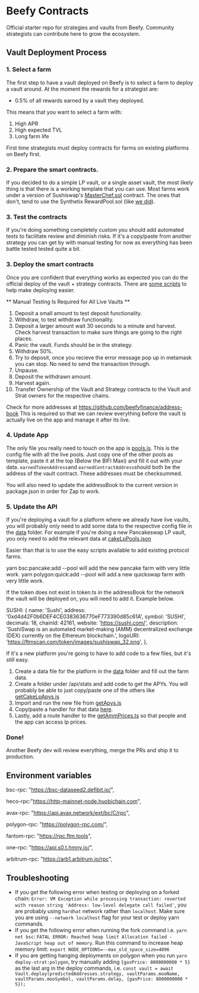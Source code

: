 # Beefy Contracts
Official starter repo for strategies and vaults from Beefy. Community strategists can contribute here to grow the ecosystem.

## Vault Deployment Process
### 1. Select a farm
The first step to have a vault deployed on Beefy is to select a farm to deploy a vault around. At the moment the rewards for a strategist are:
 - 0.5% of all rewards earned by a vault they deployed.

This means that you want to select a farm with:
1. High APR
2. High expected TVL
3. Long farm life

First time strategists must deploy contracts for farms on existing platforms on Beefy first. 

### 2. Prepare the smart contracts.
If you decided to do a simple LP vault, or a single asset vault, the most likely thing is that there is a working template that you can use. Most farms work under a version of Sushiswap's [MasterChef.sol](https://github.com/sushiswap/sushiswap/blob/master/contracts/MasterChef.sol) contract. The ones that don't, tend to use the Synthetix RewardPool.sol (like [we did](https://github.com/beefyfinance/beefy-protocol/blob/master/contracts/RewardPool.sol)). 

### 3. Test the contracts
If you're doing something completely custom you should add automated tests to facilitate review and diminish risks. If it's a copy/paste from another strategy you can get by with manual testing for now as everything has been battle tested tested quite a bit.

### 3. Deploy the smart contracts
Once you are confident that everything works as expected you can do the official deploy of the vault + strategy contracts. There are [some scripts](https://github.com/beefyfinance/beefy-contracts/blob/master/scripts/) to help make deploying easier.

** Manual Testing Is Required for All Live Vaults **
1. Deposit a small amount to test deposit functionality. 
2. Withdraw, to test withdraw functionality. 
3. Deposit a larger amount wait 30 seconds to a minute and harvest. Check harvest transaction to make sure things are going to the right places. 
4. Panic the vault. Funds should be in the strategy. 
5. Withdraw 50%. 
6. Try to deposit, once you recieve the error message pop up in metamask you can stop. No need to send the transaction through. 
7. Unpause.
8. Deposit the withdrawn amount. 
9. Harvest again. 
10. Transfer Ownership of the Vault and Strategy contracts to the Vault and Strat owners for the respective chains. 

Check for more addresses at https://github.com/beefyfinance/address-book
This is required so that we can review everything before the vault is actually live on the app and manage it after its live.

### 4.  Update App
The only file you really need to touch on the app is [pools.js](https://github.com/beefyfinance/beefy-app/blob/master/src/features/configure/pools.js). This is the config file with all the live pools.  Just copy one of the other pools as template, paste it at the top (Below the BIFI Maxi) and fill it out with your data. `earnedTokenAddress`and `earnedContractAddress`should both be the address of the vault contract. These addresses must be checksummed. 

You will also need to update the addressBook to the current version in package.json in order for Zap to work. 

### 5. Update the API
If you're deploying a vault for a platform where we already have live vaults, you will probably only need to add some data to the respective config file in the [data](https://github.com/beefyfinance/beefy-api/tree/master/src/data) folder. For example if you're doing a new Pancakeswap LP vault, you only need to add the relevant data at [cakeLpPools.json](https://github.com/beefyfinance/beefy-api/blob/master/src/data/cakeLpPools.json)

Easier than that is to use the easy scripts available to add existing protocol farms. 

yarn bsc:pancake:add --pool <pid> will add the new pancake farm with very little work. 
yarn polygon:quick:add --pool <reward pool address> will add a new quickswap farm with very little work.
 
If the token does not exist in token.ts in the addressBook for the network the vault will be deployed on, you will need to add it. Example below. 
 
SUSHI: {
    name: 'Sushi',
    address: '0xd4d42F0b6DEF4CE0383636770eF773390d85c61A',
    symbol: 'SUSHI',
    decimals: 18,
    chainId: 42161,
    website: 'https://sushi.com/',
    description:
      'SushiSwap is an automated market-making (AMM) decentralized exchange (DEX) currently on the Ethereum blockchain.',
    logoURI: 'https://ftmscan.com/token/images/sushiswap_32.png',
  },

If it's a new platform you're going to have to add code to a few files, but it's still easy.

1. Create a data file for the platform in the [data](https://github.com/beefyfinance/beefy-api/tree/master/src/data) folder and fill out the farm data.
2. Create a folder under /api/stats and add code to get the APYs. You will probably be able to just copy/paste one of the others like [getCakeLpApys.js](https://github.com/beefyfinance/beefy-api/blob/master/src/api/stats/pancake/getCakeLpApys.js)
3. Import and run the new file from [getApys.js](https://github.com/beefyfinance/beefy-api/blob/master/src/api/stats/getApys.js)
4. Copy/paste a handler for that data [here](https://github.com/beefyfinance/beefy-api/blob/master/src/api/price/index.js).
5. Lastly, add a route handler to the [getAmmPrices.ts](https://github.com/beefyfinance/beefy-api/blob/master/src/api/stats/getAmmPrices.ts) so that people and the app can access lp prices.


### Done!
Another Beefy dev will review everything, merge the PRs and ship it to production.

## Environment variables
 bsc-rpc: "https://bsc-dataseed2.defibit.io/",
 
 heco-rpc:"https://http-mainnet-node.huobichain.com",
    
 avax-rpc: "https://api.avax.network/ext/bc/C/rpc",
    
 polygon-rpc: "https://polygon-rpc.com/",
    
 fantom-rpc: "https://rpc.ftm.tools",
 
 one-rpc: "https://api.s0.t.hmny.io/",
    
 arbitrum-rpc: "https://arb1.arbitrum.io/rpc",
 

## Troubleshooting
- If you get the following error when testing or deploying on a forked chain: `Error: VM Exception while processing transaction: reverted with reason string 'Address: low-level delegate call failed'`, you are probably using `hardhat` network rather than `localhost`. Make sure you are using `--network localhost` flag for your test or deploy yarn commands.
- If you get the following error when running the fork command i.e. `yarn net bsc`: `FATAL ERROR: Reached heap limit Allocation failed - JavaScript heap out of memory`. Run this command to increase heap memory limit: `export NODE_OPTIONS=--max_old_space_size=4096`
- If you are getting hanging deployments on polygon when you run `yarn deploy-strat:polygon`, try manually adding `{gasPrice: 8000000000 * 5}` as the last arg in the deploy commands, i.e. `const vault = await Vault.deploy(predictedAddresses.strategy, vaultParams.mooName, vaultParams.mooSymbol, vaultParams.delay, {gasPrice: 8000000000 * 5}); `
